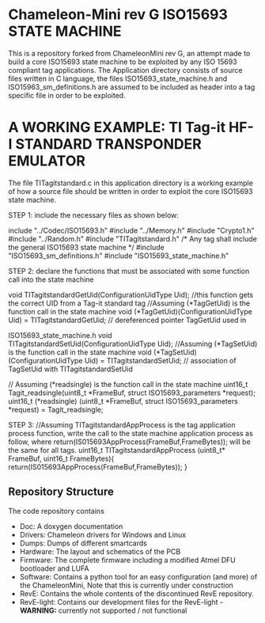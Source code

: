 Chameleon-Mini rev G ISO15693 STATE MACHINE
===========================================
This is a repository forked from ChameleonMini rev G, an attempt made to build a core ISO15693 state machine to be exploited by any ISO 15693 compliant tag applications. The Application directory consists of source files written in C language, the files ISO15693_state_machine.h and ISO15963_sm_definitions.h are assumed to be included as header into a tag specific file in order to be exploited.

A WORKING EXAMPLE: 
TI Tag-it HF-I STANDARD TRANSPONDER EMULATOR
===============================================================
The file TITagitstandard.c in this application directory is a working example of how a source file should be written in order to exploit the core ISO15693 state machine. 

STEP 1: include the necessary files as shown below:

include "../Codec/ISO15693.h"
#include "../Memory.h"
#include "Crypto1.h"
#include "../Random.h"
#include "TITagitstandard.h"
/* Any tag shall include the general ISO15693 state machine */
#include "ISO15693_sm_definitions.h"
#include "ISO15693_state_machine.h"

STEP 2: declare the functions that must be associated with some function call into the state machine

void TITagitstandardGetUid(ConfigurationUidType Uid); //this function gets the correct UID from a Tag-it standard tag
//Assuming (*TagGetUid) is the function call in the state machine 
void (*TagGetUid)(ConfigurationUidType Uid) = TITagitstandardGetUid; // dereferenced pointer TagGetUid used in       

ISO15693_state_machine.h void TITagitstandardSetUid(ConfigurationUidType Uid);
//Assuming (*TagSetUid) is the function call in the state machine 
void (*TagSetUid)(ConfigurationUidType Uid) = TITagitstandardSetUid; // association of TagSetUid with TITagitstandardSetUid 

// Assuming (*readsingle) is the function call in the state machine
uint16_t Tagit_readsingle(uint8_t *FrameBuf, struct ISO15693_parameters *request);   
uint16_t (*readsingle) (uint8_t *FrameBuf, struct ISO15693_parameters *request) = Tagit_readsingle;  

STEP 3:
//Assuming TITagitstandardAppProcess is the tag application process function, write the call to the state machine application process as follow, where return(IS015693AppProcess(FrameBuf,FrameBytes)); will be the same for all tags.
uint16_t TITagitstandardAppProcess  (uint8_t* FrameBuf, uint16_t FrameBytes){
    return(IS015693AppProcess(FrameBuf,FrameBytes));
}

Repository Structure
--------------------
The code repository contains
* Doc: A doxygen documentation 
* Drivers: Chameleon drivers for Windows and Linux
* Dumps: Dumps of different smartcards
* Hardware: The layout and schematics of the PCB
* Firmware: The complete firmware including a modified Atmel DFU bootloader and LUFA
* Software: Contains a python tool for an easy configuration (and more) of the ChameleonMini, Note that this is currently under construction
* RevE: Contains the whole contents of the discontinued RevE repository.
* RevE-light: Contains our development files for the RevE-light - **WARNING:** currently not supported / not functional
